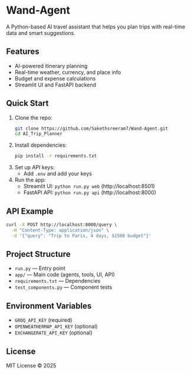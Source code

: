# Wand-Agent

A Python-based AI travel assistant that helps you plan trips with real-time data and smart suggestions.

## Features
- AI-powered itinerary planning
- Real-time weather, currency, and place info
- Budget and expense calculations
- Streamlit UI and FastAPI backend

## Quick Start
1. Clone the repo:
   ```sh
   git clone https://github.com/Sakethsreeram7/Wand-Agent.git
   cd AI_Trip_Planner
   ```
2. Install dependencies:
   ```sh
   pip install -r requirements.txt
   ```
3. Set up API keys:
   -  Add `.env` and add your keys
4. Run the app:
   - Streamlit UI: `python run.py web` (http://localhost:8501)
   - FastAPI API: `python run.py api` (http://localhost:8000)

## API Example
```sh
curl -X POST http://localhost:8000/query \
  -H "Content-Type: application/json" \
  -d '{"query": "Trip to Paris, 4 days, $1500 budget"}'
```

## Project Structure
- `run.py` — Entry point
- `app/` — Main code (agents, tools, UI, API)
- `requirements.txt` — Dependencies
- `test_components.py` — Component tests

## Environment Variables
- `GROQ_API_KEY` (required)
- `OPENWEATHERMAP_API_KEY` (optional)
- `EXCHANGERATE_API_KEY` (optional)

## License
MIT License © 2025




